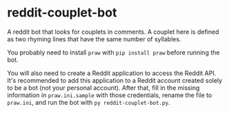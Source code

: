 # reddit-couplet-bot

A reddit bot that looks for couplets in comments. A couplet here is defined as two rhyming lines that have the same number of syllables.

You probably need to install `praw` with `pip install praw` before running the bot.

You will also need to create a Reddit application to access the Reddit API. It's recommended to add this application to a Reddit account created solely to be a bot (not your personal account). After that, fill in the missing information in `praw.ini.sample` with those credentials, rename the file to `praw.ini`, and run the bot with `py reddit-couplet-bot.py`.
